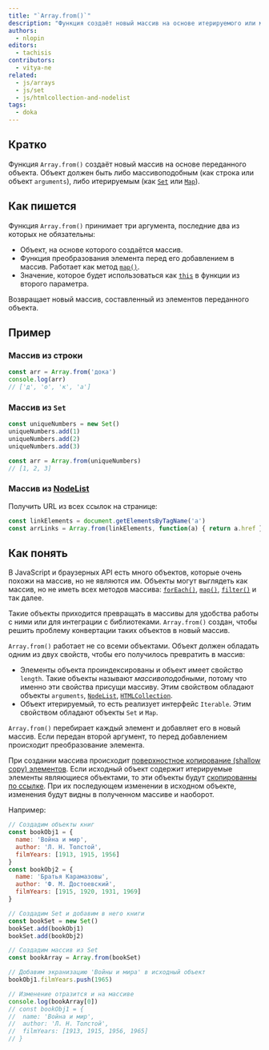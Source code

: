 ```yaml
---
title: "`Array.from()`"
description: "Функция создаёт новый массив на основе итерируемого или массивоподобного объекта."
authors:
  - nlopin
editors:
  - tachisis
contributors:
  - vitya-ne
related:
  - js/arrays
  - js/set
  - js/htmlcollection-and-nodelist
tags:
  - doka
---
```


## Кратко

Функция `Array.from()` создаёт новый массив на основе переданного объекта. Объект должен быть либо массивоподобным (как строка или объект `arguments`), либо итерируемым (как [`Set`](/js/set/) или [`Map`](/js/map/)).

## Как пишется

Функция `Array.from()` принимает три аргумента, последние два из которых не обязательны:

- Объект, на основе которого создаётся массив.
- Функция преобразования элемента перед его добавлением в массив. Работает как метод [`map()`](/js/array-map/).
- Значение, которое будет использоваться как [`this`](/js/function-context/) в функции из второго параметра.

Возвращает новый массив, составленный из элементов переданного объекта.

## Пример

### Массив из строки

```js
const arr = Array.from('дока')
console.log(arr)
// ['д', 'о', 'к', 'а']
```

### Массив из `Set`

```js
const uniqueNumbers = new Set()
uniqueNumbers.add(1)
uniqueNumbers.add(2)
uniqueNumbers.add(3)

const arr = Array.from(uniqueNumbers)
// [1, 2, 3]
```

### Массив из [NodeList](/js/htmlcollection-and-nodelist/)

Получить URL из всех ссылок на странице:

```js
const linkElements = document.getElementsByTagName('a')
const arrLinks = Array.from(linkElements, function(a) { return a.href })
```

## Как понять

В JavaScript и браузерных API есть много объектов, которые очень похожи на массив, но не являются им. Объекты могут выглядеть как массив, но не иметь всех методов массива: [`forEach()`](/js/array-foreach/), [`map()`](/js/array-map/), [`filter()`](/js/array-filter/) и так далее.

Такие объекты приходится превращать в массивы для удобства работы с ними или для интеграции с библиотеками. `Array.from()` создан, чтобы решить проблему конвертации таких объектов в новый массив.

`Array.from()` работает не со всеми объектами. Объект должен обладать одним из двух свойств, чтобы его получилось превратить в массив:

- Элементы объекта проиндексированы и объект имеет свойство `length`. Такие объекты называют _массивоподобными_, потому что именно эти свойства присущи массиву. Этим свойством обладают объекты `arguments`, [`NodeList`](/js/htmlcollection-and-nodelist/), [`HTMLCollection`](/js/htmlcollection-and-nodelist/).
- Объект итерируемый, то есть реализует интерфейс `Iterable`. Этим свойством обладают объекты `Set` и `Map`.

`Array.from()` перебирает каждый элемент и добавляет его в новый массив. Если передан второй аргумент, то перед добавлением происходит преобразование элемента.

При создании массива происходит [поверхностное копирование (shallow copy) элементов](/js/shallow-or-deep-clone/). Если исходный объект содержит итерируемые элементы являющиеся объектами, то эти объекты будут [скопированны по ссылке](/js/ref-type-vs-value-type/#ssylochnye-tipy-dannyh). При их последующем изменении в исходном объекте, изменения будут видны в полученном массиве и наоборот.

Например:

```js
// Создадим объекты книг
const bookObj1 = {
  name: 'Война и мир',
  author: 'Л. Н. Толстой',
  filmYears: [1913, 1915, 1956]
}
const bookObj2 = {
  name: 'Братья Карамазовы',
  author: 'Ф. М. Достоевский',
  filmYears: [1915, 1920, 1931, 1969]
}

// Создадим Set и добавим в него книги
const bookSet = new Set()
bookSet.add(bookObj1)
bookSet.add(bookObj2)

// Создадим массив из Set
const bookArray = Array.from(bookSet)

// Добавим экранизацию 'Войны и мира' в исходный объект
bookObj1.filmYears.push(1965)

// Изменение отразится и на массиве
console.log(bookArray[0])
// const bookObj1 = {
//  name: 'Война и мир',
//  author: 'Л. Н. Толстой',
//  filmYears: [1913, 1915, 1956, 1965]
// }
```
